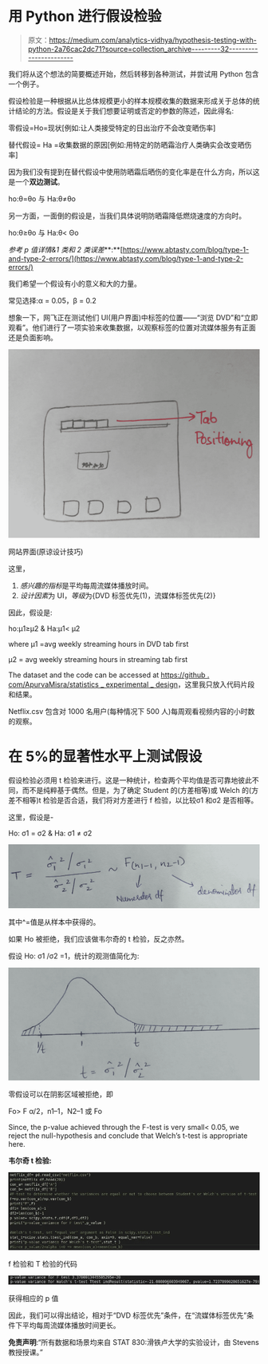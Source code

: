 # 用 Python 进行假设检验

> 原文：<https://medium.com/analytics-vidhya/hypothesis-testing-with-python-2a76cac2dc71?source=collection_archive---------32----------------------->

我们将从这个想法的简要概述开始，然后转移到各种测试，并尝试用 Python 包含一个例子。

假设检验是一种根据从比总体规模更小的样本规模收集的数据来形成关于总体的统计结论的方法。假设是关于我们想要证明或否定的参数的陈述，因此得名:

零假设=Ho=现状[例如:让人类接受特定的日出治疗不会改变晒伤率]

替代假设= Ha =收集数据的原因[例如:用特定的防晒霜治疗人类确实会改变晒伤率]

因为我们没有提到在替代假设中使用防晒霜后晒伤的变化率是在什么方向，所以这是一个**双边测试**。

ho:θ=θo 与 Ha:θ≠θo

另一方面，一面倒的假设是，当我们具体说明防晒霜降低燃烧速度的方向时。

ho:θ≥θo 与 Ha:θ< Θo

*参考 p 值详情&1 类和 2 类误差***:**[https://www.abtasty.com/blog/type-1-and-type-2-errors/](https://www.abtasty.com/blog/type-1-and-type-2-errors/)

我们希望一个假设有小的意义和大的力量。

常见选择:α = 0.05，β = 0.2

想象一下，网飞正在测试他们 UI(用户界面)中标签的位置——“浏览 DVD”和“立即观看”。他们进行了一项实验来收集数据，以观察标签的位置对流媒体服务有正面还是负面影响。

![](img/710a28ad2114ff7ce7a41cac6bb2f90b.png)

网站界面(原谅设计技巧)

这里，

1.  *感兴趣的指标*是平均每周流媒体播放时间。
2.  *设计因素*为 UI，*等级*为{DVD 标签优先(1)，流媒体标签优先(2)}

因此，假设是:

ho:μ1≥μ2 & Ha:μ1< μ2

where μ1 =avg weekly streaming hours in DVD tab first

μ2 = avg weekly streaming hours in streaming tab first

The dataset and the code can be accessed at [https://github . com/ApurvaMisra/statistics _ experimental _ design](https://github.com/ApurvaMisra/statistics_experimental_design)，这里我只放入代码片段和结果。

Netflix.csv 包含对 1000 名用户(每种情况下 500 人)每周观看视频内容的小时数的观察。

# **在 5%的显著性水平上测试假设**

假设检验必须用 t 检验来进行。这是一种统计，检查两个平均值是否可靠地彼此不同，而不是纯粹基于偶然。但是，为了确定 Student 的(方差相等)或 Welch 的(方差不相等)t 检验是否合适，我们将对方差进行 f 检验，以比较σ1 和σ2 是否相等。

这里，假设是-

Ho: σ1 = σ2 & Ha: σ1 ≠ σ2

![](img/ef7bc2f7453ea77a8147c664cde00bd5.png)

其中^=值是从样本中获得的。

如果 Ho 被拒绝，我们应该做韦尔奇的 t 检验，反之亦然。

假设 Ho: σ1 /σ2 =1，统计的观测值简化为:

![](img/9af596e1bf4312a443d4d49dc688048b.png)

零假设可以在阴影区域被拒绝，即

Fo> F α/2，n1–1，N2–1 或 Fo

Since, the p-value achieved through the F-test is very small< 0.05, we reject the null-hypothesis and conclude that Welch’s t-test is appropriate here.

**韦尔奇 t 检验:**

![](img/40e98796fddd5602e10656d52e68a48e.png)

f 检验和 T 检验的代码

![](img/cb1660ab2fbd956b79d9ba604d93c1ab.png)

获得相应的 p 值

因此，我们可以得出结论，相对于“DVD 标签优先”条件，在“流媒体标签优先”条件下平均每周流媒体播放时间更长。

**免责声明**:“所有数据和场景均来自 STAT 830:滑铁卢大学的实验设计，由 Stevens 教授授课。”